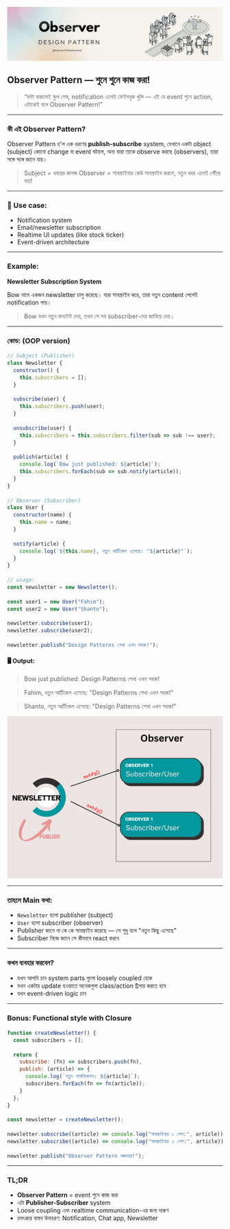 ![Observer](../assets/observer-thumb.png)

## Observer Pattern — শুনে শুনে কাজ করা! 

> “ঘন্টা বাজলেই স্কুল শেষ, notification এলেই ফেইসবুক খুলি — এই যে event শুনে action, এটাকেই বলে Observer Pattern!”

---

### কী এই Observer Pattern?

Observer Pattern হ'ল এক ধরণের **publish-subscribe** system, যেখানে একটা object (subject) কোনো change বা event ঘটালে, অন্য যারা তাকে observe করছে (observers), তারা সঙ্গে সঙ্গে জানে যায়।

> Subject = খবরের কাগজ
> Observer = সাবস্ক্রাইবার
> কেউ সাবস্ক্রাইব করলে, নতুন খবর এলেই পৌঁছে যায়!

---

### 🎯 Use case:

* Notification system 
* Email/newsletter subscription 
* Realtime UI updates (like stock ticker)
* Event-driven architecture 

---

### Example:

**Newsletter Subscription System**

Bow নামে একজন newsletter চালু করেছে।
যারা সাবস্ক্রাইব করে, তারা নতুন content পেলেই notification পায়।

> Bow যখন নতুন কনটেন্ট দেয়, তখন সে সব subscriber-দের জানিয়ে দেয়।

---

### কোড: (OOP version)

```js
// Subject (Publisher)
class Newsletter {
  constructor() {
    this.subscribers = [];
  }

  subscribe(user) {
    this.subscribers.push(user);
  }

  unsubscribe(user) {
    this.subscribers = this.subscribers.filter(sub => sub !== user);
  }

  publish(article) {
    console.log(`Bow just published: ${article}`);
    this.subscribers.forEach(sub => sub.notify(article));
  }
}

// Observer (Subscriber)
class User {
  constructor(name) {
    this.name = name;
  }

  notify(article) {
    console.log(`${this.name}, নতুন আর্টিকেল এসেছে: "${article}"`);
  }
}

// usage:
const newsletter = new Newsletter();

const user1 = new User("Fahim");
const user2 = new User("Shanto");

newsletter.subscribe(user1);
newsletter.subscribe(user2);

newsletter.publish("Design Patterns শেখা এখন সহজ!");
```

#### 🖥️ Output:

> Bow just published: Design Patterns শেখা এখন সহজ!

> Fahim, নতুন আর্টিকেল এসেছে: "Design Patterns শেখা এখন সহজ!"

> Shanto, নতুন আর্টিকেল এসেছে: "Design Patterns শেখা এখন সহজ!"


![Observer](../assets/observer-diagram.png)

---

### তাহলে Main কথা:

* `Newsletter` হলো publisher (subject)
* `User` হলো subscriber (observer)
* Publisher জানে না কে কে সাবস্ক্রাইব করেছে — সে শুধু বলে "নতুন কিছু এসেছে"
* Subscriber নিজে জানে সে কীভাবে react করবে

---

### কখন ব্যবহার করবেন?

* যখন আপনি চান system parts গুলো loosely coupled হোক
* যখন একটার update হওয়াতে অনেকগুলা class/action ট্রিগার করতে হবে
* যখন event-driven logic চান

---

### Bonus: Functional style with Closure

```js
function createNewsletter() {
  const subscribers = [];

  return {
    subscribe: (fn) => subscribers.push(fn),
    publish: (article) => {
      console.log(`নতুন পাবলিকেশন: ${article}`);
      subscribers.forEach(fn => fn(article));
    }
  };
}

const newsletter = createNewsletter();

newsletter.subscribe((article) => console.log("সাবস্ক্রাইবার ১ পেল:", article));
newsletter.subscribe((article) => console.log("সাবস্ক্রাইবার ২ পেল:", article));

newsletter.publish("Observer Pattern মজাদার!");
```

---

### TL;DR

* **Observer Pattern** = event শুনে কাজ করা
* এটা **Publisher-Subscriber** system
* Loose coupling এবং realtime communication-এর জন্য দারুণ
* চমৎকার বাস্তব উদাহরণ: Notification, Chat app, Newsletter


